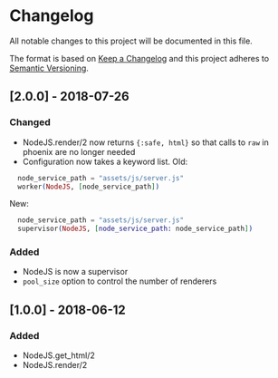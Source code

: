 # Changelog

All notable changes to this project will be documented in this file.

The format is based on [Keep a Changelog](http://keepachangelog.com/en/1.0.0/)
and this project adheres to [Semantic Versioning](http://semver.org/spec/v2.0.0.html).

## [2.0.0] - 2018-07-26

### Changed

- NodeJS.render/2 now returns `{:safe, html}` so that calls to `raw` in phoenix are no longer needed
- Configuration now takes a keyword list.
  Old:

```elixir
  node_service_path = "assets/js/server.js"
  worker(NodeJS, [node_service_path])
```

New:

```elixir
  node_service_path = "assets/js/server.js"
  supervisor(NodeJS, [node_service_path: node_service_path])
```

### Added

- NodeJS is now a supervisor
- `pool_size` option to control the number of renderers

## [1.0.0] - 2018-06-12

### Added

- NodeJS.get_html/2
- NodeJS.render/2
